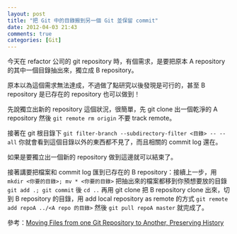 ```yaml
---
layout: post
title: "把 Git 中的目錄搬到另一個 Git 並保留 commit"
date: 2012-04-03 21:43
comments: true
categories: [Git]
---
```


今天在 refactor 公司的 git repository 時，有個需求，是要把原本 A repository 的其中一個目錄抽出來，獨立成 B repository。

原本以為這個需求無法達成，不過做了點研究以後發現是可行的，甚至 B repository 是已存在的 repository 也可以做到！

先說獨立出新的 repository 這個狀況，很簡單，先 git clone 出一個乾淨的 A repository 然後 `git remote rm origin` 不要 track remote。

接著在 git 根目錄下 `git filter-branch --subdirectory-filter <目錄> -- --all` 你就會看到這個目錄以外的東西都不見了，而且相關的 commit log 還在。

如果是要獨立出一個新的 repository 做到這邊就可以結束了。

接著講要把檔案和 commit log 匯到已存在的 B repository：接續上一步，用 `mkdir <你要的目錄>; mv * <你要的目錄>` 把抽出來的檔案都移到你預想要放的目錄 `git add .; git commit` 後 `cd ..` 再用 git clone 把 B repository clone 出來，切到 B repository 的目錄，用 add local repository as remote 的方式 `git remote add repoA ../<A repo 的目錄>` 然後 `git pull repoA master` 就完成了。

參考：[Moving Files from one Git Repository to Another, Preserving History](http://gbayer.com/development/moving-files-from-one-git-repository-to-another-preserving-history/)